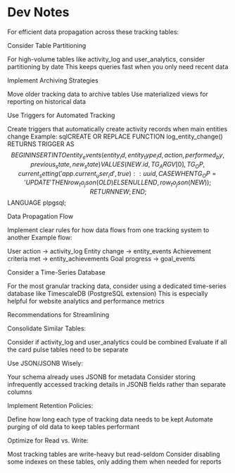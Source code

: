 # Dev Notes

For efficient data propagation across these tracking tables:

Consider Table Partitioning

For high-volume tables like activity_log and user_analytics, consider partitioning by date
This keeps queries fast when you only need recent data

Implement Archiving Strategies

Move older tracking data to archive tables
Use materialized views for reporting on historical data

Use Triggers for Automated Tracking

Create triggers that automatically create activity records when main entities change
Example:
sqlCREATE OR REPLACE FUNCTION log_entity_change()
RETURNS TRIGGER AS $$
BEGIN
  INSERT INTO entity_events (
    entity_id, entity_type_id, action, 
    performed_by, previous_state, new_state
  ) VALUES (
    NEW.id, TG_ARGV[0], TG_OP, 
    current_setting('app.current_user_id', true)::uuid,
    CASE WHEN TG_OP = 'UPDATE' THEN row_to_json(OLD) ELSE NULL END,
    row_to_json(NEW)
  );
  RETURN NEW;
END;
$$ LANGUAGE plpgsql;

Data Propagation Flow

Implement clear rules for how data flows from one tracking system to another
Example flow:

User action → activity_log
Entity change → entity_events
Achievement criteria met → entity_achievements
Goal progress → goal_events

Consider a Time-Series Database

For the most granular tracking data, consider using a dedicated time-series database like TimescaleDB (PostgreSQL extension)
This is especially helpful for website analytics and performance metrics

Recommendations for Streamlining

Consolidate Similar Tables:

Consider if activity_log and user_analytics could be combined
Evaluate if all the card pulse tables need to be separate

Use JSON/JSONB Wisely:

Your schema already uses JSONB for metadata
Consider storing infrequently accessed tracking details in JSONB fields rather than separate columns

Implement Retention Policies:

Define how long each type of tracking data needs to be kept
Automate purging of old data to keep tables performant

Optimize for Read vs. Write:

Most tracking tables are write-heavy but read-seldom
Consider disabling some indexes on these tables, only adding them when needed for reports